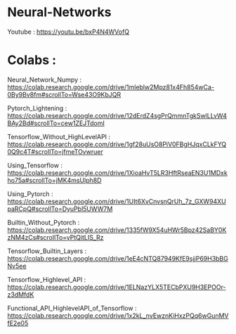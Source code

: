 # Neural-Networks

Youtube : https://youtu.be/bxP4N4WVofQ

# Colabs : 

 Neural_Network_Numpy : https://colab.research.google.com/drive/1mleblw2Mpz81x4Fh854wCa-0By9Bv8fm#scrollTo=Wse43O9KbJQR

 Pytorch_Lightening : https://colab.research.google.com/drive/12dErdZ4sgPrQmmnTgkSwlLLvW4BAy2Bd#scrollTo=cew1ZEJTdomI

 Tensorflow_Without_HighLevelAPI : https://colab.research.google.com/drive/1gf28uUsO8PiV0FBgHJqxCLkFYQ0Q9c4T#scrollTo=jfmeTOvwruer

 Using_Tensorflow : https://colab.research.google.com/drive/1XioaHvT5LR3HftRseaEN3U1MDxkho75a#scrollTo=jMK4msUlph8D

 Using_Pytorch : https://colab.research.google.com/drive/1UIt6XvCnvsnQrUh_7z_GXW94XUpaRCpQ#scrollTo=DyuPbl5UWW7M

 Builtin_Without_Pytorch : https://colab.research.google.com/drive/1335fW9X54uHWr5Bpz42SaBY0KzNM4zCs#scrollTo=yPtQitLIS_Rz

 Tensorflow_Builtin_Layers : https://colab.research.google.com/drive/1eE4cNTQ87949KfE9sjjP69H3bBGNv5ee

 Tensorflow_Highlevel_API : https://colab.research.google.com/drive/1ELNazYLX5TECbPXU9H3EPOOr-z3dMfdK

 Functional_API_HighlevelAPI_of_Tensorflow : https://colab.research.google.com/drive/1x2kL_nvEwznKiHxzPQq6wGunMVfE2e05
